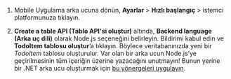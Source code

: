 
1. Mobile Uygulama arka ucuna dönün, **Ayarlar** > **Hızlı başlangıç** > istemci platformunuza tıklayın. 

2. **Create a table API (Tablo API'si oluştur)** altında, **Backend language (Arka uç dili)** olarak Node.js seçeneğini belirleyin. Bildirimi kabul edin ve **TodoItem tablosu oluştur**’a tıklayın. Böylece veritabanınızda yeni bir *TodoItem* tablosu oluşturulur. Var olan bir arka ucun Node.js’ye geçirilmesinin tüm içeriğin üzerine yazacağını unutmayın! Bunun yerine bir .NET arka ucu oluşturmak için [bu yönergeleri uygulayın](app-service-mobile-dotnet-backend-how-to-use-server-sdk.md#create-app).



<!--HONumber=sep16_HO1-->


